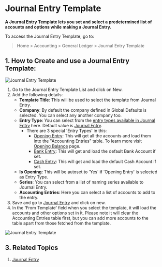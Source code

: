 <!-- add-breadcrumbs -->
# Journal Entry Template

**A Journal Entry Template lets you set and select a predetermined list of accounts and options while making a Journal Entry.**

To access the Journal Entry Template, go to:

> Home > Accounting > General Ledger > Journal Entry Template

## 1. How to Create and use a Journal Entry Template:

<img class="screenshot" alt="Journal Entry Template" src="{{docs_base_url}}/assets/img/accounts/journal-entry-template-1.png">

  1. Go to the Journal Entry Template List and click on New.
  2. Add the following details:
      * **Template Title**: This will be used to select the template from Journal Entry.
      * **Company**: By default the company defined in Global Defaults is selected. You can select any another company too.
      * **Entry Type**: You can select from the [entry types available in Journal Entry](/docs/v13/user/manual/en/accounts/journal-entry#3-journal-entry-types) here. Default value is [Journal Entry](/docs/v13/user/manual/en/accounts/journal-entry#31-journal-entry).
        * There are 3 special 'Entry Types' in this:
          * [Opening Entry](/docs/v13/user/manual/en/accounts/journal-entry#311-opening-entry): This will get all the accounts and load them into the "Accounting Entries" table. To learn more visit [Opening Balance](/docs/v13/user/manual/en/accounts/opening-balance) page.
          * [Bank Entry](/docs/v13/user/manual/en/accounts/journal-entry#33-bank-entry): This will get and load the default Bank Account if set.
          * [Cash Entry](/docs/v13/user/manual/en/accounts/journal-entry#34-cash-entry): This will get and load the default Cash Account if set.
      * **Is Opening**: This will be autoset to 'Yes' if 'Opening Entry' is selected as Entry Type.
      * **Series**: You can select from a list of naming series available to Journal Entry.
      * **Accounting Entries**: Here you can select a list of accounts to add to the entry.
  3. Save and go to [Journal Entry](/docs/v13/user/manual/en/accounts/journal-entry#1-how-to-create-a-journal-entry) and click on new.
  4. In the 'From Template' field when you select the template, it will load the accounts and other options set in it. Please note it will clear the Accounting Entries table first, but you can add more accounts to the table apart from those fetched from the template.

<img class="screenshot" alt="Journal Entry Template" src="{{docs_base_url}}/assets/img/accounts/journal-entry-template-2.gif">

## 3. Related Topics
  1. [Journal Entry](/docs/v13/user/manual/en/accounts/journal-entry)
